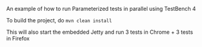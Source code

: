 An example of how to run Parameterized tests in parallel using TestBench 4

To build the project, do 
`mvn clean install`

This will also start the embedded Jetty and run 3 tests in Chrome + 3 tests in Firefox
